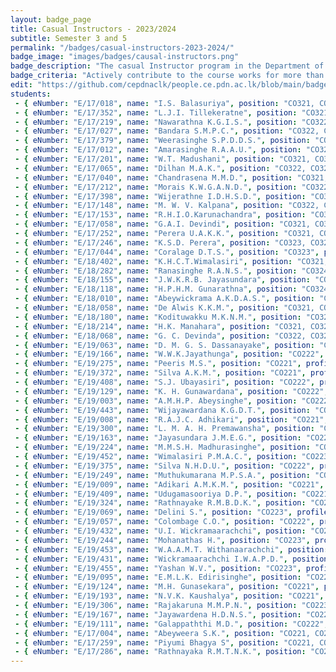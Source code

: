 ```yaml
---
layout: badge_page
title: Casual Instructors - 2023/2024
subtitle: Semester 3 and 5
permalink: "/badges/casual-instructors-2023-2024/"
badge_image: "images/badges/causal-instructors.png"
badge_description: "The casual Instructor program in the Department of Computer Engineering provides undergraduate students with the opportunity to be an instructor/teaching assistant in the courses offered for their junior batches."
badge_criteria: "Actively contribute to the course works for more than 6 working hours"
edit: "https://github.com/cepdnaclk/people.ce.pdn.ac.lk/blob/main/badges/casual-instructors-2023-2024"
students: 
 - { eNumber: "E/17/018", name: "I.S. Balasuriya", position: "CO321, CO325", profile_url: "/students/e17/018/", profile_image: "https://people.ce.pdn.ac.lk/images/students/e17/e17018.jpg", link: "#" }
 - { eNumber: "E/17/352", name: "L.J.I. Tillekeratne", position: "CO321, CO324", profile_url: "/students/e17/352/", profile_image: "https://people.ce.pdn.ac.lk/images/students/e17/e17352.jpg", link: "#" }
 - { eNumber: "E/17/219", name: "Nawarathna K.G.I.S.", position: "CO322, CO323, CO324", profile_url: "/students/e17/219/", profile_image: "https://people.ce.pdn.ac.lk/images/students/e17/e17219.jpg", link: "#" }
 - { eNumber: "E/17/027", name: "Bandara S.M.P.C.", position: "CO322, CO323, CO324", profile_url: "/students/e17/027/", profile_image: "https://people.ce.pdn.ac.lk/images/students/e17/e17027.jpg", link: "#" }
 - { eNumber: "E/17/379", name: "Weerasinghe S.P.D.D.S.", position: "CO322, CO323, CO325", profile_url: "/students/e17/379/", profile_image: "https://people.ce.pdn.ac.lk/images/students/e17/e17379.jpg", link: "#" }
 - { eNumber: "E/17/012", name: "Amarasinghe R.A.A.U.", position: "CO321, CO324", profile_url: "/students/e17/012/", profile_image: "https://people.ce.pdn.ac.lk/images/students/e17/e17012.jpg", link: "#" }
 - { eNumber: "E/17/201", name: "W.T. Madushani", position: "CO321, CO324", profile_url: "/students/e17/201/", profile_image: "https://people.ce.pdn.ac.lk/images/students/e17/e17201.jpg", link: "#" }
 - { eNumber: "E/17/065", name: "Dilhan M.A.K.", position: "CO322, CO323, CO325", profile_url: "/students/e17/065/", profile_image: "https://people.ce.pdn.ac.lk/images/students/e17/e17065.jpg", link: "#" }
 - { eNumber: "E/17/040", name: "Chandrasena M.M.D.", position: "CO321, CO325", profile_url: "/students/e17/040/", profile_image: "https://people.ce.pdn.ac.lk/images/students/e17/e17040.jpg", link: "#" }
 - { eNumber: "E/17/212", name: "Morais K.W.G.A.N.D.", position: "CO322, CO323, CO325", profile_url: "/students/e17/212/", profile_image: "https://people.ce.pdn.ac.lk/images/students/e17/e17212.jpg", link: "#" }
 - { eNumber: "E/17/398", name: "Wijerathne I.D.H.S.D.", position: "CO321, CO324", profile_url: "/students/e17/398/", profile_image: "https://people.ce.pdn.ac.lk/images/students/e17/e17398.jpg", link: "#" }
 - { eNumber: "E/17/148", name: "M. W. V. Kalpana", position: "CO322, CO325", profile_url: "/students/e17/148/", profile_image: "https://people.ce.pdn.ac.lk/images/students/e17/e17148.jpg", link: "#" }
 - { eNumber: "E/17/153", name: "R.H.I.O.Karunachandra", position: "CO322, CO325", profile_url: "/students/e17/153/", profile_image: "https://people.ce.pdn.ac.lk/images/students/e17/e17153.jpg", link: "#" }
 - { eNumber: "E/17/058", name: "G.A.I. Devindi", position: "CO321, CO322", profile_url: "/students/e17/058/", profile_image: "https://people.ce.pdn.ac.lk/images/students/e17/e17058.jpg", link: "#" }
 - { eNumber: "E/17/252", name: "Perera U.A.K.K.", position: "CO321, CO323", profile_url: "/students/e17/252/", profile_image: "https://people.ce.pdn.ac.lk/images/students/e17/e17252.jpg", link: "#" }
 - { eNumber: "E/17/246", name: "K.S.D. Perera", position: "CO323, CO324", profile_url: "/students/e17/246/", profile_image: "https://people.ce.pdn.ac.lk/images/students/e17/e17246.jpg", link: "#" }
 - { eNumber: "E/17/044", name: "Coralage D.T.S.", position: "CO323", profile_url: "/students/e17/044/", profile_image: "https://people.ce.pdn.ac.lk/images/students/e17/e17044.jpg", link: "#" }
 - { eNumber: "E/18/402", name: "K.H.C.T.Wimalasiri", position: "CO321, CO325", profile_url: "/students/e18/402/", profile_image: "https://people.ce.pdn.ac.lk/images/students/e18/E18402.jpg", link: "#" }
 - { eNumber: "E/18/282", name: "Ranasinghe R.A.N.S.", position: "CO324, CO325", profile_url: "/students/e18/282/", profile_image: "https://people.ce.pdn.ac.lk/images/students/e18/e18282.jpg", link: "#" }
 - { eNumber: "E/18/155", name: "J.W.K.R.B. Jayasundara", position: "CO321, CO322", profile_url: "/students/e18/155/", profile_image: "https://people.ce.pdn.ac.lk/images/students/e18/e18155.jpg", link: "#" }
 - { eNumber: "E/18/118", name: "H.P.H.M. Gunarathna", position: "CO324, CO325", profile_url: "/students/e18/118/", profile_image: "https://people.ce.pdn.ac.lk/images/students/e18/e18118.jpg", link: "#" }
 - { eNumber: "E/18/010", name: "Abeywickrama A.K.D.A.S.", position: "CO323, CO324", profile_url: "/students/e18/010/", profile_image: "https://people.ce.pdn.ac.lk/images/students/e18/e18010.jpg", link: "#" }
 - { eNumber: "E/18/058", name: "De Alwis K.K.M.", position: "CO321, CO325", profile_url: "/students/e18/058/", profile_image: "https://people.ce.pdn.ac.lk/images/students/e18/e18058.jpg", link: "#" }
 - { eNumber: "E/18/180", name: "Kodituwakku M.K.N.M.", position: "CO322, CO323", profile_url: "/students/e18/180/", profile_image: "https://people.ce.pdn.ac.lk/images/students/e18/e18180.jpg", link: "#" }
 - { eNumber: "E/18/214", name: "H.K. Manahara", position: "CO321, CO324", profile_url: "/students/e18/214/", profile_image: "https://people.ce.pdn.ac.lk/images/students/e18/e18214.jpg", link: "#" }
 - { eNumber: "E/18/068", name: "G. C. Devinda", position: "CO322, CO323", profile_url: "/students/e18/068/", profile_image: "https://people.ce.pdn.ac.lk/images/students/e18/e18068.jpg", link: "#" }
 - { eNumber: "E/19/063", name: "D. M. G. S. Dassanayake", position: "CO223", profile_url: "/students/e19/063/", profile_image: "https://people.ce.pdn.ac.lk/images/students/e19/e19063.jpg", link: "#" }
 - { eNumber: "E/19/166", name: "W.W.K.Jayathunga", position: "CO222", profile_url: "/students/e19/166/", profile_image: "https://people.ce.pdn.ac.lk/images/students/e19/e19166.jpg", link: "#" }
 - { eNumber: "E/19/275", name: "Peeris M.S.", position: "CO221", profile_url: "/students/e19/275/", profile_image: "https://people.ce.pdn.ac.lk/images/students/e19/e19275.jpg", link: "#" }
 - { eNumber: "E/19/372", name: "Silva A.K.M.", position: "CO221", profile_url: "/students/e19/372/", profile_image: "https://people.ce.pdn.ac.lk/images/students/e19/e19372.jpg", link: "#" }
 - { eNumber: "E/19/408", name: "S.J. Ubayasiri", position: "CO222", profile_url: "/students/e19/408/", profile_image: "https://people.ce.pdn.ac.lk/images/students/e19/e19408.jpg", link: "#" }
 - { eNumber: "E/19/129", name: "K. H. Gunawardana", position: "CO222", profile_url: "/students/e19/129/", profile_image: "https://people.ce.pdn.ac.lk/images/students/e19/e19129.jpg", link: "#" }
 - { eNumber: "E/19/003", name: "A.M.H.P. Abeysinghe", position: "CO222", profile_url: "/students/e19/003/", profile_image: "https://people.ce.pdn.ac.lk/images/students/e19/e19003.jpg", link: "#" }
 - { eNumber: "E/19/443", name: "Wijayawardana K.G.D.T.", position: "CO223", profile_url: "/students/e19/443/", profile_image: "https://people.ce.pdn.ac.lk/images/students/e19/e19443.jpg", link: "#" }
 - { eNumber: "E/19/008", name: "R.A.J.C. Adhikari", position: "CO221", profile_url: "/students/e19/008/", profile_image: "https://people.ce.pdn.ac.lk/images/students/e19/e19008.jpg", link: "#" }
 - { eNumber: "E/19/300", name: "L. M. A. H. Premawansha", position: "CO223", profile_url: "/students/e19/300/", profile_image: "https://people.ce.pdn.ac.lk/images/students/e19/e19300.jpg", link: "#" }
 - { eNumber: "E/19/163", name: "Jayasundara J.M.E.G.", position: "CO221", profile_url: "/students/e19/163/", profile_image: "https://people.ce.pdn.ac.lk/images/students/e19/e19163.jpg", link: "#" }
 - { eNumber: "E/19/224", name: "M.M.S.H. Madhurasinghe", position: "CO222", profile_url: "/students/e19/224/", profile_image: "https://people.ce.pdn.ac.lk/images/students/e19/e19224.jpg", link: "#" }
 - { eNumber: "E/19/452", name: "Wimalasiri P.M.A.C.", position: "CO223", profile_url: "/students/e19/452/", profile_image: "https://people.ce.pdn.ac.lk/images/students/e19/e19452.jpg", link: "#" }
 - { eNumber: "E/19/375", name: "Silva N.H.D.U.", position: "CO222", profile_url: "/students/e19/375/", profile_image: "https://people.ce.pdn.ac.lk/images/students/e19/e19375.jpg", link: "#" }
 - { eNumber: "E/19/249", name: "Muthukumarana M.P.S.A.", position: "CO222", profile_url: "/students/e19/249/", profile_image: "https://people.ce.pdn.ac.lk/images/students/e19/e19249.jpg", link: "#" }
 - { eNumber: "E/19/009", name: "Adikari A.M.K.M.", position: "CO221", profile_url: "/students/e19/009/", profile_image: "https://people.ce.pdn.ac.lk/images/students/e19/e19009.jpg", link: "#" }
 - { eNumber: "E/19/409", name: "Udugamasooriya D.P.", position: "CO221", profile_url: "/students/e19/409/", profile_image: "https://people.ce.pdn.ac.lk/images/students/e19/e19409.jpg", link: "#" }
 - { eNumber: "E/19/324", name: "Rathnayake R.M.B.D.K.", position: "CO223", profile_url: "/students/e19/324/", profile_image: "https://people.ce.pdn.ac.lk/images/students/e19/e19324.jpg", link: "#" }
 - { eNumber: "E/19/069", name: "Delini S.", position: "CO223", profile_url: "/students/e19/069/", profile_image: "https://people.ce.pdn.ac.lk/images/students/e19/e19069.jpg", link: "#" }
 - { eNumber: "E/19/057", name: "Colombage C.O.", position: "CO222", profile_url: "/students/e19/057/", profile_image: "https://people.ce.pdn.ac.lk/images/students/e19/e19057.jpg", link: "#" }
 - { eNumber: "E/19/432", name: "U.I. Wickramaarachchi", position: "CO222", profile_url: "/students/e19/432/", profile_image: "https://people.ce.pdn.ac.lk/images/students/e19/e19432.jpg", link: "#" }
 - { eNumber: "E/19/244", name: "Mohanathas H.", position: "CO223", profile_url: "/students/e19/244/", profile_image: "https://people.ce.pdn.ac.lk/images/students/e19/e19244.jpg", link: "#" }
 - { eNumber: "E/19/453", name: "W.A.A.M.T. Withanaarachchi", position: "CO222", profile_url: "/students/e19/453/", profile_image: "https://people.ce.pdn.ac.lk/images/students/e19/e19453.jpg", link: "#" }
 - { eNumber: "E/19/431", name: "Wickramaarachchi I.W.A.P.D.", position: "CO221", profile_url: "/students/e19/431/", profile_image: "https://people.ce.pdn.ac.lk/images/students/e19/e19431.jpg", link: "#" }
 - { eNumber: "E/19/455", name: "Yashan W.V.", position: "CO223", profile_url: "/students/e19/455/", profile_image: "https://people.ce.pdn.ac.lk/images/students/e19/e19455.jpg", link: "#" }
 - { eNumber: "E/19/095", name: "E.M.L.K. Edirisinghe", position: "CO222", profile_url: "/students/e19/095/", profile_image: "https://people.ce.pdn.ac.lk/images/students/e19/e19095.jpg", link: "#" }
 - { eNumber: "E/19/124", name: "M.H. Gunasekara", position: "CO221", profile_url: "/students/e19/124/", profile_image: "https://people.ce.pdn.ac.lk/images/students/e19/e19124.jpg", link: "#" }
 - { eNumber: "E/19/193", name: "N.V.K. Kaushalya", position: "CO221", profile_url: "/students/e19/193/", profile_image: "https://people.ce.pdn.ac.lk/images/students/e19/e19193.jpg", link: "#" }
 - { eNumber: "E/19/306", name: "Rajakaruna M.M.P.N.", position: "CO223", profile_url: "/students/e19/306/", profile_image: "https://people.ce.pdn.ac.lk/images/students/e19/e19306.jpg", link: "#" }
 - { eNumber: "E/19/167", name: "Jayawardena H.D.N.S.", position: "CO221", profile_url: "/students/e19/167/", profile_image: "https://people.ce.pdn.ac.lk/images/students/e19/e19167.jpg", link: "#" }
 - { eNumber: "E/19/111", name: "Galappaththi M.D.", position: "CO222", profile_url: "/students/e19/111/", profile_image: "https://people.ce.pdn.ac.lk/images/students/e19/e19111.jpg", link: "#" }
 - { eNumber: "E/17/004", name: "Abeyweera S.K.", position: "CO221, CO222", profile_url: "/students/e17/004/", profile_image: "https://people.ce.pdn.ac.lk/images/students/e17/e17004.jpg", link: "#" }
 - { eNumber: "E/17/259", name: "Piyumi Bhagya S", position: "CO221, CO222", profile_url: "/students/e17/259/", profile_image: "https://people.ce.pdn.ac.lk/images/students/e17/e17259.jpg", link: "#" }
 - { eNumber: "E/17/286", name: "Rathnayaka R.M.T.N.K.", position: "CO221, CO222", profile_url: "/students/e17/286/", profile_image: "https://people.ce.pdn.ac.lk/images/students/e17/e17286.jpg", link: "#" }
---
```

